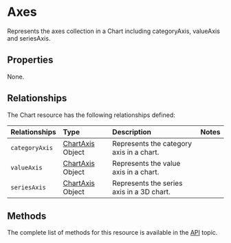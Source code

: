 # Axes
Represents the axes collection in a Chart including categoryAxis, valueAxis and seriesAxis.


## Properties
None.


## Relationships
The Chart resource has the following relationships defined:

| Relationships    | Type    |Description|Notes |
|:-----------------|:--------|:----------|:-----|
| `categoryAxis` |[ChartAxis](chartAxis.md) Object | Represents the category axis in a chart. | 
| `valueAxis` | [ChartAxis](chartAxis.md) Object   | Represents the value axis in a chart.  | |
| `seriesAxis` | [ChartAxis](chartAxis.md) Object   |Represents the series axis in a 3D chart. | |
     

## Methods

The complete list of methods for this resource is available in
the [API](../README.md) topic.